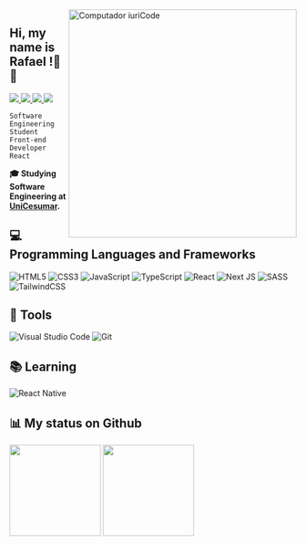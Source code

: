 <img src="https://raw.githubusercontent.com/MicaelliMedeiros/micaellimedeiros/master/image/computer-illustration.png" min-width="400px" max-width="400px" width="400px" align="right" alt="Computador iuriCode">

## Hi, my name is **Rafael** !👋😃
<p align="left">
  <a href="https://www.linkedin.com/in/rafael-martins-ribeiro/">
    <img src="https://img.shields.io/badge/-RafaelMartins-6633cc?style=flat-square&logo=Linkedin&logoColor=white&link=https://www.linkedin.com/in/rafael-martins-ribeiro/" />
  </a>
  <a href="mailto:rafaelmartins1964@hotmail.com">
    <img src="https://img.shields.io/badge/-rafaelmartins1964@hotmail.com-6633cc?style=flat-square&logo=Gmail&logoColor=white&link=mailto:rafaelmartins1964@hotmail.com"/>
  </a>
  <a href="https://www.instagram.com/raff.martinsr/">
    <img src="https://img.shields.io/badge/-raff.martinsr-6633cc?style=flat-square&logo=Instagram&logoColor=white&link=https://www.instagram.com/raff.martinsr/" />
  </a>
  <a href="https://github.com/RafaelMartinsRibeiro/?tab=follow">
    <img src="https://img.shields.io/github/followers/RafaelMartinsRibeiro?label=Follow&style=social" />
  </a>
</p>


`Software Engineering Student`
<br>
`Front-end Developer React`
<br>

**🎓 Studying Software Engineering at <a href="https://www.unicesumar.edu.br">UniCesumar</a>.**


## 💻 **Programming Languages and Frameworks**

![HTML5](https://img.shields.io/badge/html5-%23E34F26.svg?style=for-the-badge&logo=html5&logoColor=white)
![CSS3](https://img.shields.io/badge/css3-%231572B6.svg?style=for-the-badge&logo=css3&logoColor=white)
![JavaScript](https://img.shields.io/badge/javascript-%23323330.svg?style=for-the-badge&logo=javascript&logoColor=%23F7DF1E)
![TypeScript](https://img.shields.io/badge/typescript-%23007ACC.svg?style=for-the-badge&logo=typescript&logoColor=white)
![React](https://img.shields.io/badge/react-%2320232a.svg?style=for-the-badge&logo=react&logoColor=%2361DAFB)
![Next JS](https://img.shields.io/badge/Next-black?style=for-the-badge&logo=next.js&logoColor=white)
![SASS](https://img.shields.io/badge/SASS-hotpink.svg?style=for-the-badge&logo=SASS&logoColor=white)
![TailwindCSS](https://img.shields.io/badge/tailwindcss-%2338B2AC.svg?style=for-the-badge&logo=tailwind-css&logoColor=white)


## 💼 **Tools**

![Visual Studio Code](https://img.shields.io/badge/Visual%20Studio%20Code-0078d7.svg?style=for-the-badge&logo=visual-studio-code&logoColor=white)
![Git](https://img.shields.io/badge/git-%23F05033.svg?style=for-the-badge&logo=git&logoColor=white)


## 📚 **Learning**

![React Native](https://img.shields.io/badge/react_native-%2320232a.svg?style=for-the-badge&logo=react&logoColor=%2361DAFB)


## 📊 **My status on Github**
<div>
  <img height="160em" src="https://github-readme-stats.vercel.app/api?username=RafaelMartinsRibeiro&show_icons=true&theme=ocean_dark&count_private=true&hide_border=true&locale=pt-br"/>
    
  <img height="160em" src="https://github-readme-stats.vercel.app/api/top-langs/?username=RafaelMartinsRibeiro&layout=compact&langs_count=6&theme=ocean_dark&hide_border=true"/>
</div>
